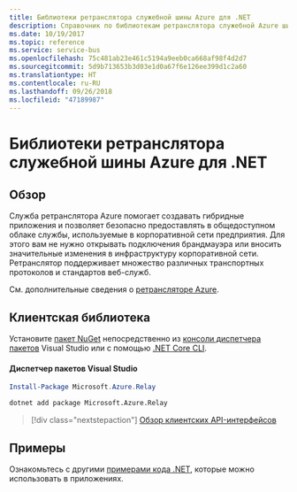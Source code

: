 ```yaml
---
title: Библиотеки ретранслятора служебной шины Azure для .NET
description: Справочник по библиотекам ретранслятора служебной Azure шины для .NET
ms.date: 10/19/2017
ms.topic: reference
ms.service: service-bus
ms.openlocfilehash: 75c481ab23e461c5194a9eeb0ca668af98f4d2d7
ms.sourcegitcommit: 5d9b713653b3d03e1d0a67f6e126ee399d1c2a60
ms.translationtype: HT
ms.contentlocale: ru-RU
ms.lasthandoff: 09/26/2018
ms.locfileid: "47189987"
---
```

# <a name="azure-service-bus-relay-libraries-for-net"></a>Библиотеки ретранслятора служебной шины Azure для .NET

## <a name="overview"></a>Обзор

Служба ретранслятора Azure помогает создавать гибридные приложения и позволяет безопасно предоставлять в общедоступном облаке службы, используемые в корпоративной сети предприятия. Для этого вам не нужно открывать подключения брандмауэра или вносить значительные изменения в инфраструктуру корпоративной сети. Ретранслятор поддерживает множество различных транспортных протоколов и стандартов веб-служб.
          
См. дополнительные сведения о [ретрансляторе Azure](/azure/service-bus-relay/relay-what-is-it).

## <a name="client-library"></a>Клиентская библиотека

Установите [пакет NuGet](https://www.nuget.org/packages/Microsoft.Azure.Relay) непосредственно из [консоли диспетчера пакетов][PackageManager] Visual Studio или с помощью [.NET Core CLI][DotNetCLI].

#### <a name="visual-studio-package-manager"></a>Диспетчер пакетов Visual Studio

```powershell
Install-Package Microsoft.Azure.Relay
```

```bash
dotnet add package Microsoft.Azure.Relay
```

> [!div class="nextstepaction"]
> [Обзор клиентских API-интерфейсов](/dotnet/api/overview/azure/relay/client)

## <a name="samples"></a>Примеры

Ознакомьтесь с другими [примерами кода .NET](https://azure.microsoft.com/resources/samples/?platform=dotnet), которые можно использовать в приложениях.

[PackageManager]: https://docs.microsoft.com/nuget/tools/package-manager-console
[DotNetCLI]: https://docs.microsoft.com/dotnet/core/tools/dotnet-add-package